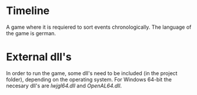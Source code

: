 # Timeline
 A game where it is requiered to sort events chronologically. The language of the game is german.

# External dll's
In order to run the game, some dll's need to be included (in the project folder), depending on the operating system.
For Windows 64-bit the necesary dll's are <i>lwjgl64.dll</i> and <i>OpenAL64.dll</i>.
